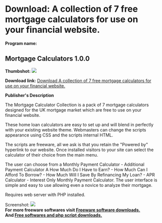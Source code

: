 # Download: A collection of 7 free mortgage calculators for use on your financial website.

**Program name:**

## Mortgage Calculators 1.0.0

  
**Thumbshot:** ![](http://www.freewarefiles.com/screenshot/tmbmrtgcalc_md.gif)   
  
**Download link:** [Download A collection of 7 free mortgage calculators for use on your financial website.](http://freesoftwares.boysofts.com/Mortgage-Calculators_program_41344.html)  
  


**Publisher's Description**  
  


The Mortgage Calculator Collection is a pack of 7 mortgage calculators designed for the UK mortgage market which are free to use on your financial website. 

These home loan calculators are easy to set up and will blend in perfectly with your existing website theme. Webmasters can change the scripts appearance using CSS and the scripts internal HTML. 

The scripts are freeware, all we ask is that you retain the "Powered by" hyperlink to our website. Once installed visitors to your site can select the calculator of their choice from the main menu. 

The user can choose from a Monthly Payment Calculator - Additional Payment Calculator A How Much Do I Have to Earn? - How Much Can I Afford To Borrow? - How Much Will I Save By Refinancing My Loan? - APR Calculator - Interest Only Monthly Payment Calculator. The user interface is simple and easy to use allowing even a novice to analyze their mortgage.

Requires web server with PHP installed. 

  
  
Screenshot: ![](http://www.freewarefiles.com/screenshot/tmbmrtgcalc.gif)   
**For more freeware softwares visit [Freeware software downloads.](http://freesoftwares.boysofts.com/)**   
**And [Free softwares and php script downloads.](http://www.boysofts.com/)**
